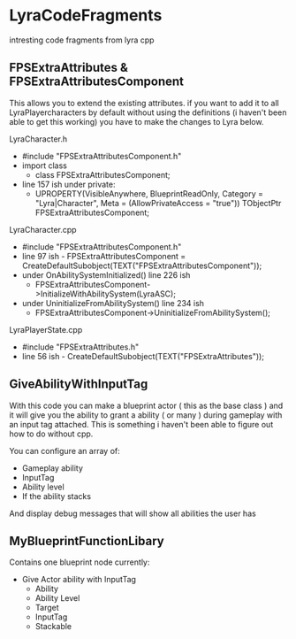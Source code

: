 # LyraCodeFragments
intresting code fragments from lyra cpp

## FPSExtraAttributes & FPSExtraAttributesComponent

This allows you to extend the existing attributes. if you want to add it to all LyraPlayercharacters by default without using the definitions (i haven't been able to get this working) you have to make the changes to Lyra below.

LyraCharacter.h
  - #include "FPSExtraAttributesComponent.h"
  - import class
    - class FPSExtraAttributesComponent;
  - line 157 ish under private:
    - 	UPROPERTY(VisibleAnywhere, BlueprintReadOnly, Category = "Lyra|Character", Meta = (AllowPrivateAccess = "true"))
	      TObjectPtr<UFPSExtraAttributesComponent> FPSExtraAttributesComponent;

LyraCharacter.cpp
  -   #include "FPSExtraAttributesComponent.h"
  -   line 97 ish
    -   FPSExtraAttributesComponent = CreateDefaultSubobject<UFPSExtraAttributesComponent>(TEXT("FPSExtraAttributesComponent"));
  - under OnAbilitySystemInitialized() line 226 ish
    -   FPSExtraAttributesComponent->InitializeWithAbilitySystem(LyraASC);
  - under UninitializeFromAbilitySystem() line 234 ish
    -   FPSExtraAttributesComponent->UninitializeFromAbilitySystem();

LyraPlayerState.cpp
  -   #include "FPSExtraAttributes.h"
  -   line 56 ish
    -   CreateDefaultSubobject<UFPSExtraAttributes>(TEXT("FPSExtraAttributes"));

## GiveAbilityWithInputTag

With this code you can make a blueprint actor ( this as the base class ) and it will give you the ability to grant a ability ( or many )
during gameplay with an input tag attached. This is something i haven't been able to figure out how to do without cpp.

You can configure an array of:
  - Gameplay ability
  - InputTag
  - Ability level
  - If the ability stacks

And display debug messages that will show all abilities the user has


## MyBlueprintFunctionLibary

Contains one blueprint node currently:
  - Give Actor ability with InputTag
      - Ability      
      - Ability Level
      - Target
      - InputTag
      - Stackable      
